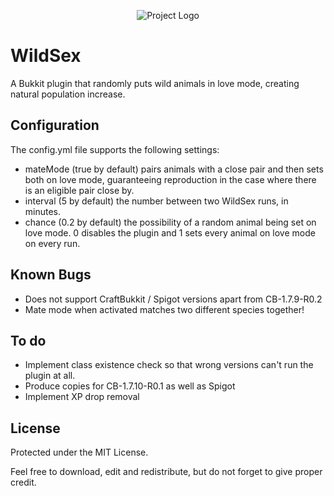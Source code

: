 <p align="center">
  <img src="https://raw.githubusercontent.com/sultanskyman/WildSex/master/wildsex.png" alt="Project Logo" title="WildSex - Even your sheep need some fun!"/>
</p>

WildSex
=======

A Bukkit plugin that randomly puts wild animals in love mode, creating natural population increase.

Configuration
-------------
The config.yml file supports the following settings:

* mateMode (true by default) pairs animals with a close pair and then sets both on love mode, guaranteeing reproduction in the case where there is an eligible pair close by.
* interval (5 by default) the number between two WildSex runs, in minutes.
* chance (0.2 by default) the possibility of a random animal being set on love mode. 0 disables the plugin and 1 sets every animal on love mode on every run.

Known Bugs
----------
* Does not support CraftBukkit / Spigot versions apart from CB-1.7.9-R0.2
* Mate mode when activated matches two different species together!

To do
----------
* Implement class existence check so that wrong versions can't run the plugin at all.
* Produce copies for CB-1.7.10-R0.1 as well as Spigot
* Implement XP drop removal

License
----------
Protected under the MIT License.

Feel free to download, edit and redistribute, but do not forget to give proper credit.
